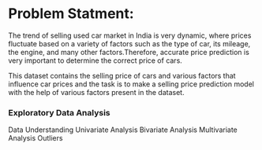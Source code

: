 # Problem Statment:
    
The trend of selling used car market in India is very dynamic, where prices fluctuate based on a variety of factors such as the type of car, its mileage, the engine, and many other factors.Therefore, accurate price prediction is very important to determine the correct price of cars.

This dataset contains the selling price of cars and various factors that influence car prices and the task is to make a selling price prediction model with the help of various factors present in the dataset.

### Exploratory Data Analysis
  Data Understanding
  Univariate Analysis
  Bivariate Analysis
  Multivariate Analysis
  Outliers
